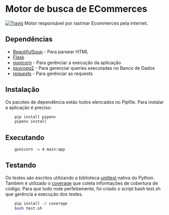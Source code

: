 # Motor de busca de ECommerces
[![Travis](https://img.shields.io/travis/vinyguedess/motor-search-ecommerces.svg)](https://travis-ci.org/vinyguedess/motor-search-ecommerces)
Motor responsável por rastrear Ecommerces pela internet.

## Dependências
* [BeautifulSoup](https://www.crummy.com/software/BeautifulSoup/bs4/doc/) - Para parsear HTML
* [Flask](http://flask.pocoo.org/)
* [gunicorn](http://gunicorn.org/) - Para gerênciar a execução da aplicação
* [psycopg2](http://initd.org/psycopg/) - Para gerenciar queries executadas no Banco de Dados
* [requests](http://docs.python-requests.org/en/master/) - Para gerênciar as requests

## Instalação
Os pacotes de dependência estão todos elencados no Pipfile. Para instalar a aplicação é preciso:
```bash
    pip install pipenv
    pipenv install
```

## Executando
```bash
    gunicorn -w 4 main:app
```

## Testando
Os testes são escritos utilizando a biblioteca [unittest](https://docs.python.org/3/library/unittest.html) nativa do Python.
Também é utilizado o [coverage](https://coverage.readthedocs.io/en/coverage-4.4.1/) que coleta informações de cobertura de código.
Para que tudo rode perfeitamente, foi criado o script bash test.sh que gerência a execução dos testes.
```bash
    pip install -U coverage
    bash test.sh
```